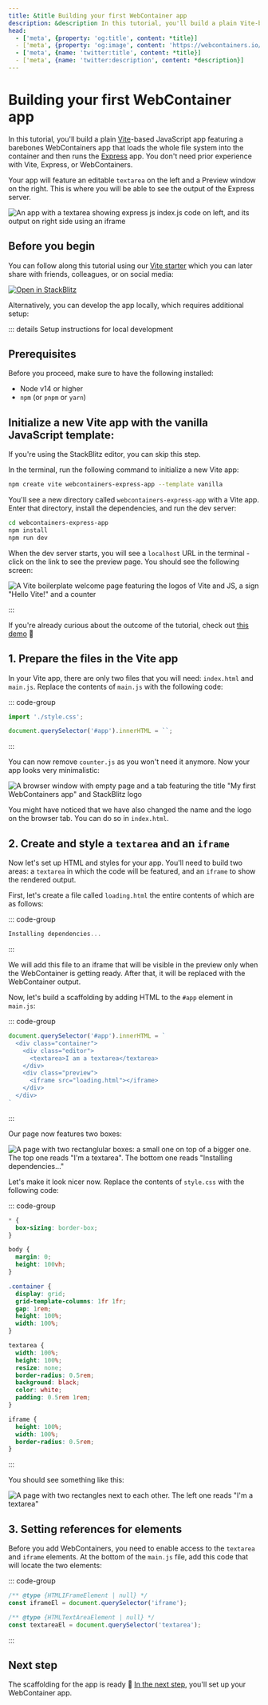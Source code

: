 ```yaml
---
title: &title Building your first WebContainer app
description: &description In this tutorial, you'll build a plain Vite-based JavaScript app featuring a barebones WebContainers app that loads the whole file system into the container and then runs the Express app. There will be an editable `textarea` on the left, and changes will be reflected instantly in the Preview on the right where you will be able to see the output of the Express server.
head:
  - ['meta', {property: 'og:title', content: *title}]
  - ['meta', {property: 'og:image', content: 'https://webcontainers.io/img/og/tutorial-1_building_your_first_webcontainers_app.png'}]
  - ['meta', {name: 'twitter:title', content: *title}]
  - ['meta', {name: 'twitter:description', content: *description}]
---
```

# Building your first WebContainer app

In this tutorial, you'll build a plain [Vite](https://vitejs.dev/)-based JavaScript app featuring a barebones WebContainers app that loads the whole file system into the container and then runs the [Express](https://expressjs.com/) app. You don't need prior experience with Vite, Express, or WebContainers.

Your app will feature an editable `textarea` on the left and a Preview window on the right. This is where you will be able to see the output of the Express server.

![An app with a textarea showing express js index.js code on left, and its output on right side using an iframe](./images/11-final.png)

## Before you begin

You can follow along this tutorial using our [Vite starter](https://stackblitz.com/edit/vitejs-vite-jkerkn?file=index.html&terminal=dev) which you can later share with friends, colleagues, or on social media:

[![Open in StackBlitz](https://developer.stackblitz.com/img/open_in_stackblitz.svg)](https://vite.new)

Alternatively, you can develop the app locally, which requires additional setup:

::: details Setup instructions for local development

## Prerequisites

Before you proceed, make sure to have the following installed:

- Node v14 or higher
- `npm` (or `pnpm` or `yarn`)

## Initialize a new Vite app with the vanilla JavaScript template:

If you're using the StackBlitz editor, you can skip this step.

In the terminal, run the following command to initialize a new Vite app:

```bash
npm create vite webcontainers-express-app --template vanilla
```

You'll see a new directory called `webcontainers-express-app` with a Vite app. Enter that directory, install the dependencies, and run the dev server:

```bash
cd webcontainers-express-app
npm install
npm run dev
```

When the dev server starts, you will see a `localhost` URL in the terminal - click on the link to see the preview page. You should see the following screen:

![A Vite boilerplate welcome page featuring the logos of Vite and JS, a sign "Hello Vite!" and a counter](./images/1-vite-welcome-screen.png)

:::

If you're already curious about the outcome of the tutorial, check out [this demo](https://webcontainer.new) 👀


## 1. Prepare the files in the Vite app

In your Vite app, there are only two files that you will need: `index.html` and `main.js`. Replace the contents of `main.js` with the following code:

::: code-group

```js [main.js]
import './style.css';

document.querySelector('#app').innerHTML = ``;
```

:::

You can now remove `counter.js` as you won't need it anymore. Now your app looks very minimalistic:

![A browser window with empty page and a tab featuring the title "My first WebContainers app" and StackBlitz logo](./images/2-no-welcome-screen.png)

You might have noticed that we have also changed the name and the logo on the browser tab. You can do so in `index.html`.

## 2. Create and style a `textarea` and an `iframe`

Now let's set up HTML and styles for your app. You'll need to build two areas: a `textarea` in which the code will be featured, and an `iframe` to show the rendered output.

First, let's create a file called `loading.html` the entire contents of which are as follows:

::: code-group

```js [loading.html]
Installing dependencies...
```

:::

We will add this file to an iframe that will be visible in the preview only when the WebContainer is getting ready. After that, it will be replaced with the WebContainer output.

Now, let's build a scaffolding by adding HTML to the `#app` element in `main.js`:

::: code-group

```js [main.js]
document.querySelector('#app').innerHTML = `
  <div class="container">
    <div class="editor">
      <textarea>I am a textarea</textarea>
    </div>
    <div class="preview">
      <iframe src="loading.html"></iframe>
    </div>
  </div>
`
```

:::

Our page now features two boxes:

![A page with two rectanglular boxes: a small one on top of a bigger one. The top one reads "I'm a textarea". The bottom one reads "Installing dependencies..."](./images/3-scaffolding.png)

Let's make it look nicer now. Replace the contents of `style.css` with the following code:

::: code-group

```css [style.css]
* {
  box-sizing: border-box;
}

body {
  margin: 0;
  height: 100vh;
}

.container {
  display: grid;
  grid-template-columns: 1fr 1fr;
  gap: 1rem;
  height: 100%;
  width: 100%;
}

textarea {
  width: 100%;
  height: 100%;
  resize: none;
  border-radius: 0.5rem;
  background: black;
  color: white;
  padding: 0.5rem 1rem;
}

iframe {
  height: 100%;
  width: 100%;
  border-radius: 0.5rem;
}
```

:::

You should see something like this:

![A page with two rectangles next to each other. The left one reads "I'm a textarea"](./images/4-scaffolding-with-styles.png)

## 3. Setting references for elements

Before you add WebContainers, you need to enable access to the `textarea` and `iframe` elements. At the bottom of the `main.js` file, add this code that will locate the two elements:

::: code-group

```js [main.js]
/** @type {HTMLIFrameElement | null} */
const iframeEl = document.querySelector('iframe');

/** @type {HTMLTextAreaElement | null} */
const textareaEl = document.querySelector('textarea');
```

:::

## Next step

The scaffolding for the app is ready 👏 [In the next step](./2-setting-up-webcontainers.md), you'll set up your WebContainer app.
